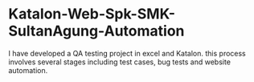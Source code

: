 # Katalon-Web-Spk-SMK-SultanAgung-Automation
I have developed a QA testing project in excel and Katalon. this process involves several stages including test cases, bug tests and website automation.
